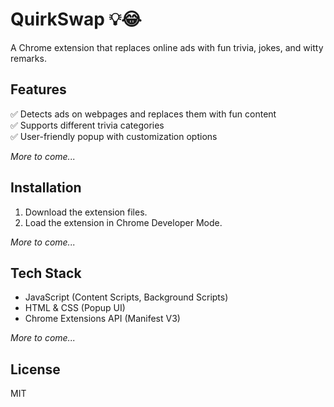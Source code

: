 # QuirkSwap 💡😂  
A Chrome extension that replaces online ads with fun trivia, jokes, and witty remarks.  

## Features  
✅ Detects ads on webpages and replaces them with fun content  
✅ Supports different trivia categories  
✅ User-friendly popup with customization options 

*More to come...*

## Installation  
1. Download the extension files.  
2. Load the extension in Chrome Developer Mode.

*More to come...*

## Tech Stack  
- JavaScript (Content Scripts, Background Scripts)  
- HTML & CSS (Popup UI)  
- Chrome Extensions API (Manifest V3)

*More to come...*

## License  
MIT  
